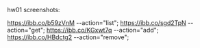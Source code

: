 hw01 screenshots:

https://ibb.co/b59zVnM --action="list";
https://ibb.co/sgd2TpN --action="get";
https://ibb.co/KGxwt7q --action="add";
https://ibb.co/HBdctg2 --action="remove";
